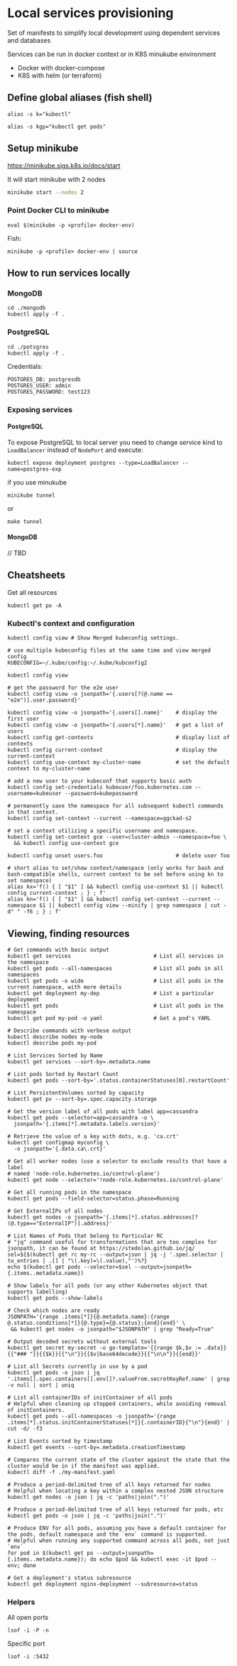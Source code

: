 # Local services provisioning
Set of manifests to simplify local development using dependent services and databases

Services can be run in docker context or in K8S minukube environment
- Docker with docker-compose
- K8S with helm (or terraform)


## Define global aliases (fish shell)

```shell
alias -s k="kubectl"
```
```shell
alias -s kgp="kubectl get pods"
```

## Setup minikube

https://minikube.sigs.k8s.io/docs/start

It will start minikube with 2 nodes
```bash
minikube start --nodes 2
```

### Point Docker CLI to minikube

```shell
eval $(minikube -p <profile> docker-env)
```
Fish:
```shell
minikube -p <profile> docker-env | source
```

## How to run services locally

### MongoDB
```shell
cd ./mongodb
kubectl apply -f .
```
### PostgreSQL
```shell
cd ./potsgres
kubectl apply -f .
```

Credentials:

```shell
POSTGRES_DB: postgresdb
POSTGRES_USER: admin
POSTGRES_PASSWORD: test123
```

### Exposing services

#### PostgreSQL

To expose PostgreSQL to local server you need to change service kind to `LoadBalancer` instead of `NodePort`
and execute:

```shell
kubectl expose deployment postgres --type=LoadBalancer --name=postgres-exp
```

if you use minukube

```shell
minikube tunnel
```
or
```shell
make tunnel
```

#### MongoDB
// TBD

## Cheatsheets

Get all resources
```shell
kubectl get po -A
```

### Kubectl's context and configuration

```shell
kubectl config view # Show Merged kubeconfig settings.

# use multiple kubeconfig files at the same time and view merged config
KUBECONFIG=~/.kube/config:~/.kube/kubconfig2

kubectl config view

# get the password for the e2e user
kubectl config view -o jsonpath='{.users[?(@.name == "e2e")].user.password}'

kubectl config view -o jsonpath='{.users[].name}'    # display the first user
kubectl config view -o jsonpath='{.users[*].name}'   # get a list of users
kubectl config get-contexts                          # display list of contexts
kubectl config current-context                       # display the current-context
kubectl config use-context my-cluster-name           # set the default context to my-cluster-name

# add a new user to your kubeconf that supports basic auth
kubectl config set-credentials kubeuser/foo.kubernetes.com --username=kubeuser --password=kubepassword

# permanently save the namespace for all subsequent kubectl commands in that context.
kubectl config set-context --current --namespace=ggckad-s2

# set a context utilizing a specific username and namespace.
kubectl config set-context gce --user=cluster-admin --namespace=foo \
  && kubectl config use-context gce

kubectl config unset users.foo                       # delete user foo

# short alias to set/show context/namespace (only works for bash and bash-compatible shells, current context to be set before using kn to set namespace) 
alias kx='f() { [ "$1" ] && kubectl config use-context $1 || kubectl config current-context ; } ; f'
alias kn='f() { [ "$1" ] && kubectl config set-context --current --namespace $1 || kubectl config view --minify | grep namespace | cut -d" " -f6 ; } ; f'
```

## Viewing, finding resources

```shell
# Get commands with basic output
kubectl get services                          # List all services in the namespace
kubectl get pods --all-namespaces             # List all pods in all namespaces
kubectl get pods -o wide                      # List all pods in the current namespace, with more details
kubectl get deployment my-dep                 # List a particular deployment
kubectl get pods                              # List all pods in the namespace
kubectl get pod my-pod -o yaml                # Get a pod's YAML

# Describe commands with verbose output
kubectl describe nodes my-node
kubectl describe pods my-pod

# List Services Sorted by Name
kubectl get services --sort-by=.metadata.name

# List pods Sorted by Restart Count
kubectl get pods --sort-by='.status.containerStatuses[0].restartCount'

# List PersistentVolumes sorted by capacity
kubectl get pv --sort-by=.spec.capacity.storage

# Get the version label of all pods with label app=cassandra
kubectl get pods --selector=app=cassandra -o \
  jsonpath='{.items[*].metadata.labels.version}'

# Retrieve the value of a key with dots, e.g. 'ca.crt'
kubectl get configmap myconfig \
  -o jsonpath='{.data.ca\.crt}'

# Get all worker nodes (use a selector to exclude results that have a label
# named 'node-role.kubernetes.io/control-plane')
kubectl get node --selector='!node-role.kubernetes.io/control-plane'

# Get all running pods in the namespace
kubectl get pods --field-selector=status.phase=Running

# Get ExternalIPs of all nodes
kubectl get nodes -o jsonpath='{.items[*].status.addresses[?(@.type=="ExternalIP")].address}'

# List Names of Pods that belong to Particular RC
# "jq" command useful for transformations that are too complex for jsonpath, it can be found at https://stedolan.github.io/jq/
sel=${$(kubectl get rc my-rc --output=json | jq -j '.spec.selector | to_entries | .[] | "\(.key)=\(.value),"')%?}
echo $(kubectl get pods --selector=$sel --output=jsonpath={.items..metadata.name})

# Show labels for all pods (or any other Kubernetes object that supports labelling)
kubectl get pods --show-labels

# Check which nodes are ready
JSONPATH='{range .items[*]}{@.metadata.name}:{range @.status.conditions[*]}{@.type}={@.status};{end}{end}' \
 && kubectl get nodes -o jsonpath="$JSONPATH" | grep "Ready=True"

# Output decoded secrets without external tools
kubectl get secret my-secret -o go-template='{{range $k,$v := .data}}{{"### "}}{{$k}}{{"\n"}}{{$v|base64decode}}{{"\n\n"}}{{end}}'

# List all Secrets currently in use by a pod
kubectl get pods -o json | jq '.items[].spec.containers[].env[]?.valueFrom.secretKeyRef.name' | grep -v null | sort | uniq

# List all containerIDs of initContainer of all pods
# Helpful when cleaning up stopped containers, while avoiding removal of initContainers.
kubectl get pods --all-namespaces -o jsonpath='{range .items[*].status.initContainerStatuses[*]}{.containerID}{"\n"}{end}' | cut -d/ -f3

# List Events sorted by timestamp
kubectl get events --sort-by=.metadata.creationTimestamp

# Compares the current state of the cluster against the state that the cluster would be in if the manifest was applied.
kubectl diff -f ./my-manifest.yaml

# Produce a period-delimited tree of all keys returned for nodes
# Helpful when locating a key within a complex nested JSON structure
kubectl get nodes -o json | jq -c 'paths|join(".")'

# Produce a period-delimited tree of all keys returned for pods, etc
kubectl get pods -o json | jq -c 'paths|join(".")'

# Produce ENV for all pods, assuming you have a default container for the pods, default namespace and the `env` command is supported.
# Helpful when running any supported command across all pods, not just `env`
for pod in $(kubectl get po --output=jsonpath={.items..metadata.name}); do echo $pod && kubectl exec -it $pod -- env; done

# Get a deployment's status subresource
kubectl get deployment nginx-deployment --subresource=status
```

### Helpers

All open ports
```shell
lsof -i -P -n
```

Specific port

```shell
lsof -i :5432
```
